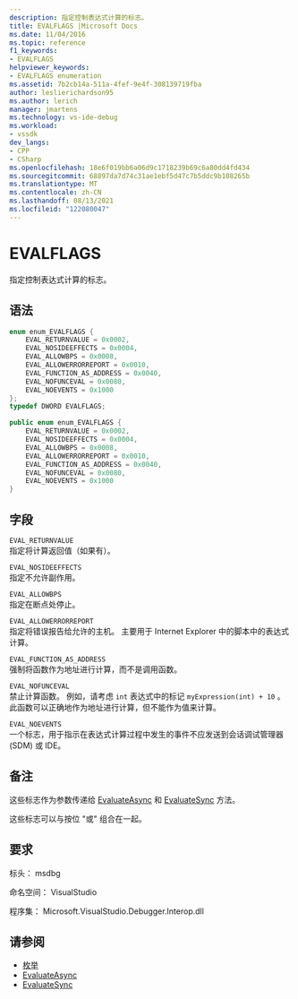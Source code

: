 ```yaml
---
description: 指定控制表达式计算的标志。
title: EVALFLAGS |Microsoft Docs
ms.date: 11/04/2016
ms.topic: reference
f1_keywords:
- EVALFLAGS
helpviewer_keywords:
- EVALFLAGS enumeration
ms.assetid: 7b2cb14a-511a-4fef-9e4f-308139719fba
author: leslierichardson95
ms.author: lerich
manager: jmartens
ms.technology: vs-ide-debug
ms.workload:
- vssdk
dev_langs:
- CPP
- CSharp
ms.openlocfilehash: 18e6f019bb6a06d9c1718239b69c6a80dd4fd434
ms.sourcegitcommit: 68897da7d74c31ae1ebf5d47c7b5ddc9b108265b
ms.translationtype: MT
ms.contentlocale: zh-CN
ms.lasthandoff: 08/13/2021
ms.locfileid: "122080047"
---
```

# <a name="evalflags"></a>EVALFLAGS
指定控制表达式计算的标志。

## <a name="syntax"></a>语法

```cpp
enum enum_EVALFLAGS {
    EVAL_RETURNVALUE = 0x0002,
    EVAL_NOSIDEEFFECTS = 0x0004,
    EVAL_ALLOWBPS = 0x0008,
    EVAL_ALLOWERRORREPORT = 0x0010,
    EVAL_FUNCTION_AS_ADDRESS = 0x0040,
    EVAL_NOFUNCEVAL = 0x0080,
    EVAL_NOEVENTS = 0x1000
};
typedef DWORD EVALFLAGS;
```

```csharp
public enum enum_EVALFLAGS {
    EVAL_RETURNVALUE = 0x0002,
    EVAL_NOSIDEEFFECTS = 0x0004,
    EVAL_ALLOWBPS = 0x0008,
    EVAL_ALLOWERRORREPORT = 0x0010,
    EVAL_FUNCTION_AS_ADDRESS = 0x0040,
    EVAL_NOFUNCEVAL = 0x0080,
    EVAL_NOEVENTS = 0x1000
}
```

## <a name="fields"></a>字段
`EVAL_RETURNVALUE`\
指定将计算返回值（如果有）。

`EVAL_NOSIDEEFFECTS`\
指定不允许副作用。

`EVAL_ALLOWBPS`\
指定在断点处停止。

`EVAL_ALLOWERRORREPORT`\
指定将错误报告给允许的主机。 主要用于 Internet Explorer 中的脚本中的表达式计算。

`EVAL_FUNCTION_AS_ADDRESS`\
强制将函数作为地址进行计算，而不是调用函数。

`EVAL_NOFUNCEVAL`\
禁止计算函数。 例如，请考虑 `int` 表达式中的标记 `myExpression(int) + 10` 。 此函数可以正确地作为地址进行计算，但不能作为值来计算。

`EVAL_NOEVENTS`\
一个标志，用于指示在表达式计算过程中发生的事件不应发送到会话调试管理器 (SDM) 或 IDE。

## <a name="remarks"></a>备注
这些标志作为参数传递给 [EvaluateAsync](../../../extensibility/debugger/reference/idebugexpression2-evaluateasync.md) 和 [EvaluateSync](../../../extensibility/debugger/reference/idebugexpression2-evaluatesync.md) 方法。

这些标志可以与按位 "或" 组合在一起。

## <a name="requirements"></a>要求
标头： msdbg

命名空间： VisualStudio

程序集： Microsoft.VisualStudio.Debugger.Interop.dll

## <a name="see-also"></a>请参阅
- [枚举](../../../extensibility/debugger/reference/enumerations-visual-studio-debugging.md)
- [EvaluateAsync](../../../extensibility/debugger/reference/idebugexpression2-evaluateasync.md)
- [EvaluateSync](../../../extensibility/debugger/reference/idebugexpression2-evaluatesync.md)
